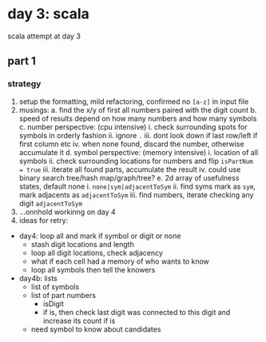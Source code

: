 # day 3: scala
  scala attempt at day 3
## part 1
### strategy
1. setup the formatting, mild refactoring, confirmed no `[a-z]` in input file
2. musings:
  a. find the x/y of first all numbers paired with the digit count
  b. speed of results depend on how many numbers and how many symbols
  c. number perspective: (cpu intensive)
    i. check surrounding spots for symbols in orderly fashion
    ii. ignore `.`
    iii. dont look down if last row/left if first column etc
    iv. when none found, discard the number, otherwise accumulate it
  d. symbol perspective: (memory intensive)
    i. location of all symbols
    ii. check surrounding locations for numbers and flip `isPartNum = true`
    iii. iterate all found parts, accumulate the result
    iv. could use binary search tree/hash map/graph/tree?
  e. 2d array of usefulness states, default none
    i. `none|sym|adjacentToSym`
    ii. find syms mark as `sym`, mark adjacents as `adjacentToSym`
    iii. find numbers, iterate checking any digit `adjacentToSym`
3. ...onnhold workinng on day 4
4. ideas for retry:
  * day4: loop all and mark if symbol or digit or none
    - stash digit locations and length
    - loop all digit locations, check adjacency
    - what if each cell had a memory of who wants to know
    - loop all symbols then tell the knowers
  * day4b: lists
    - list of symbols
    - list of part numbers
      * isDigit
      * if is, then check last digit was connected to this digit and increase its count if is
    - need symbol to know about candidates
